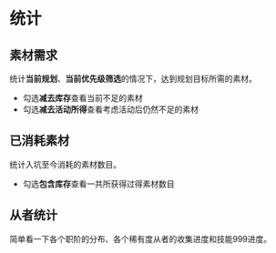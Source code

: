 # 统计

## 素材需求
统计**当前规划**、**当前优先级筛选**的情况下，达到规划目标所需的素材。

- 勾选**减去库存**查看当前不足的素材
- 勾选**减去活动所得**查看考虑活动后仍然不足的素材

## 已消耗素材
统计入坑至今消耗的素材数目。

- 勾选**包含库存**查看一共所获得过得素材数目

## 从者统计
简单看一下各个职阶的分布、各个稀有度从者的收集进度和技能999进度。
